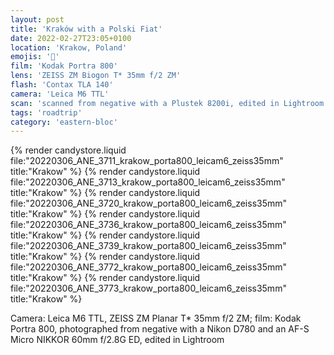 ```yaml
---
layout: post
title: 'Kraków with a Polski Fiat'
date: 2022-02-27T23:05+0100
location: 'Krakow, Poland'
emojis: '🚗'
film: 'Kodak Portra 800'
lens: 'ZEISS ZM Biogon T* 35mm f/2 ZM'
flash: 'Contax TLA 140'
camera: 'Leica M6 TTL'
scan: 'scanned from negative with a Plustek 8200i, edited in Lightroom'
tags: 'roadtrip'
category: 'eastern-bloc'
---
```


{% render candystore.liquid file:"20220306_ANE_3711_krakow_porta800_leicam6_zeiss35mm" title:"Krakow" %}
{% render candystore.liquid file:"20220306_ANE_3713_krakow_porta800_leicam6_zeiss35mm" title:"Krakow" %}
{% render candystore.liquid file:"20220306_ANE_3720_krakow_porta800_leicam6_zeiss35mm" title:"Krakow" %}
{% render candystore.liquid file:"20220306_ANE_3736_krakow_porta800_leicam6_zeiss35mm" title:"Krakow" %}
{% render candystore.liquid file:"20220306_ANE_3739_krakow_porta800_leicam6_zeiss35mm" title:"Krakow" %}
{% render candystore.liquid file:"20220306_ANE_3772_krakow_porta800_leicam6_zeiss35mm" title:"Krakow" %}
{% render candystore.liquid file:"20220306_ANE_3773_krakow_porta800_leicam6_zeiss35mm" title:"Krakow" %}

Camera: Leica M6 TTL, ZEISS ZM Planar T\* 35mm f/2 ZM; film: Kodak Portra 800, photographed from negative with a Nikon D780 and an AF-S Micro NIKKOR 60mm f/2.8G ED, edited in Lightroom
